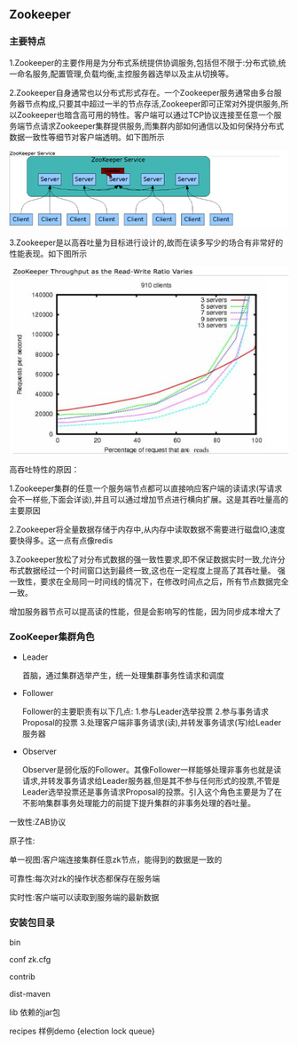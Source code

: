 ## Zookeeper


### 主要特点

1.Zookeeper的主要作用是为分布式系统提供协调服务,包括但不限于:分布式锁,统一命名服务,配置管理,负载均衡,主控服务器选举以及主从切换等。


2.Zookeeper自身通常也以分布式形式存在。一个Zookeeper服务通常由多台服务器节点构成,只要其中超过一半的节点存活,Zookeeper即可正常对外提供服务,所以Zookeeper也暗含高可用的特性。客户端可以通过TCP协议连接至任意一个服务端节点请求Zookeeper集群提供服务,而集群内部如何通信以及如何保持分布式数据一致性等细节对客户端透明。如下图所示

![](assets/Summary_images/a34b33d8.png)

3.Zookeeper是以高吞吐量为目标进行设计的,故而在读多写少的场合有非常好的性能表现。如下图所示

![](assets/Summary_images/9c509f9e.png)

高吞吐特性的原因：

1.Zookeeper集群的任意一个服务端节点都可以直接响应客户端的读请求(写请求会不一样些,下面会详谈),并且可以通过增加节点进行横向扩展。这是其吞吐量高的主要原因

2.Zookeeper将全量数据存储于内存中,从内存中读取数据不需要进行磁盘IO,速度要快得多。这一点有点像redis

3.Zookeeper放松了对分布式数据的强一致性要求,即不保证数据实时一致,允许分布式数据经过一个时间窗口达到最终一致,这也在一定程度上提高了其吞吐量。
强一致性，要求在全局同一时间线的情况下，在修改时间点之后，所有节点数据完全一致。


增加服务器节点可以提高读的性能，但是会影响写的性能，因为同步成本增大了


### ZooKeeper集群角色

- Leader 

  首脑，通过集群选举产生，统一处理集群事务性请求和调度

- Follower
  
  Follower的主要职责有以下几点:
  1.参与Leader选举投票
  2.参与事务请求Proposal的投票
  3.处理客户端非事务请求(读),并转发事务请求(写)给Leader服务器
  
  
- Observer

  Observer是弱化版的Follower。其像Follower一样能够处理非事务也就是读请求,并转发事务请求给Leader服务器,但是其不参与任何形式的投票,不管是Leader选举投票还是事务请求Proposal的投票。引入这个角色主要是为了在不影响集群事务处理能力的前提下提升集群的非事务处理的吞吐量。



一致性:ZAB协议

原子性:

单一视图:客户端连接集群任意zk节点，能得到的数据是一致的

可靠性:每次对zk的操作状态都保存在服务端

实时性:客户端可以读取到服务端的最新数据


### 安装包目录


bin
 
conf zk.cfg

contrib

dist-maven

lib 依赖的jar包

recipes 样例demo {election lock queue}

